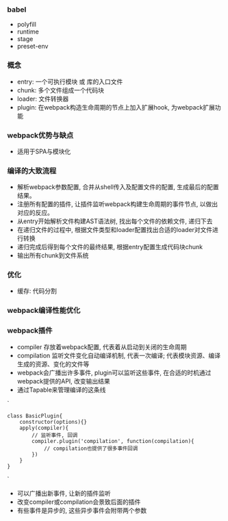 ### babel
+ polyfill
+ runtime
+ stage
+ preset-env

### 概念
+ entry: 一个可执行模块 或 库的入口文件
+ chunk: 多个文件组成一个代码块
+ loader: 文件转换器
+ plugin: 在webpack构造生命周期的节点上加入扩展hook, 为webpack扩展功能


### webpack优势与缺点
+ 适用于SPA与模块化

### 编译的大致流程
+ 解析webpack参数配置, 合并从shell传入及配置文件的配置, 生成最后的配置结果。
+ 注册所有配置的插件, 让插件监听webpack构建生命周期的事件节点, 以做出对应的反应。
+ 从entry开始解析文件构建AST语法树, 找出每个文件的依赖文件, 递归下去
+ 在递归文件的过程中, 根据文件类型和loader配置找出合适的loader对文件进行转换
+ 递归完成后得到每个文件的最终结果, 根据entry配置生成代码块chunk
+ 输出所有chunk到文件系统

### 优化
+ 缓存: 代码分割

### webpack编译性能优化


### webpack插件
+ compiler 存放着webpack配置, 代表着从启动到关闭的生命周期
+ compilation 监听文件变化自动编译机制, 代表一次编译; 代表模块资源、编译生成的资源、变化的文件等
+ webpack会广播出许多事件, plugin可以监听这些事件, 在合适的时机通过webpack提供的API, 改变输出结果
+ 通过Tapable来管理编译的这条线

`

    class BasicPlugin{
        constructor(options){}
        apply(compiler){
            // 监听事件, 回调
            compiler.plugin('compilation', function(compilation){
                // compilation也提供了很多事件回调
            })
        }
    }
`

+ 可以广播出新事件, 让新的插件监听
+ 改变compiler或compilation会景致后面的插件
+ 有些事件是异步的, 这些异步事件会附带两个参数